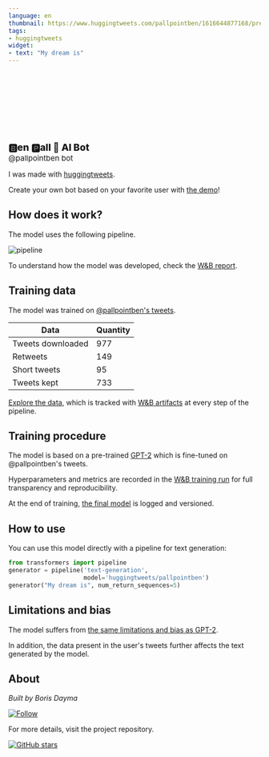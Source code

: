 ```yaml
---
language: en
thumbnail: https://www.huggingtweets.com/pallpointben/1616644877168/predictions.png
tags:
- huggingtweets
widget:
- text: "My dream is"
---
```


<div>
<div style="width: 132px; height:132px; border-radius: 50%; background-size: cover; background-image: url('https://pbs.twimg.com/profile_images/1333830147632402435/5Y2hyenK_400x400.jpg')">
</div>
<div style="margin-top: 8px; font-size: 19px; font-weight: 800">🅱️en 🅿️all 🤖 AI Bot </div>
<div style="font-size: 15px">@pallpointben bot</div>
</div>

I was made with [huggingtweets](https://github.com/borisdayma/huggingtweets).

Create your own bot based on your favorite user with [the demo](https://colab.research.google.com/github/borisdayma/huggingtweets/blob/master/huggingtweets-demo.ipynb)!

## How does it work?

The model uses the following pipeline.

![pipeline](https://github.com/borisdayma/huggingtweets/blob/master/img/pipeline.png?raw=true)

To understand how the model was developed, check the [W&B report](https://app.wandb.ai/wandb/huggingtweets/reports/HuggingTweets-Train-a-model-to-generate-tweets--VmlldzoxMTY5MjI).

## Training data

The model was trained on [@pallpointben's tweets](https://twitter.com/pallpointben).

| Data | Quantity |
| --- | --- |
| Tweets downloaded | 977 |
| Retweets | 149 |
| Short tweets | 95 |
| Tweets kept | 733 |

[Explore the data](https://wandb.ai/wandb/huggingtweets/runs/hst0j0m8/artifacts), which is tracked with [W&B artifacts](https://docs.wandb.com/artifacts) at every step of the pipeline.

## Training procedure

The model is based on a pre-trained [GPT-2](https://huggingface.co/gpt2) which is fine-tuned on @pallpointben's tweets.

Hyperparameters and metrics are recorded in the [W&B training run](https://wandb.ai/wandb/huggingtweets/runs/1jdiksts) for full transparency and reproducibility.

At the end of training, [the final model](https://wandb.ai/wandb/huggingtweets/runs/1jdiksts/artifacts) is logged and versioned.

## How to use

You can use this model directly with a pipeline for text generation:

```python
from transformers import pipeline
generator = pipeline('text-generation',
                     model='huggingtweets/pallpointben')
generator("My dream is", num_return_sequences=5)
```

## Limitations and bias

The model suffers from [the same limitations and bias as GPT-2](https://huggingface.co/gpt2#limitations-and-bias).

In addition, the data present in the user's tweets further affects the text generated by the model.

## About

*Built by Boris Dayma*

[![Follow](https://img.shields.io/twitter/follow/borisdayma?style=social)](https://twitter.com/intent/follow?screen_name=borisdayma)

For more details, visit the project repository.

[![GitHub stars](https://img.shields.io/github/stars/borisdayma/huggingtweets?style=social)](https://github.com/borisdayma/huggingtweets)
